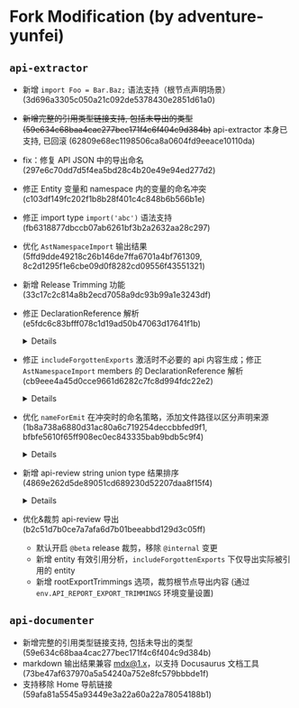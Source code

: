 # Fork Modification (by adventure-yunfei)

## `api-extractor`

- 新增 `import Foo = Bar.Baz;` 语法支持（根节点声明场景）(3d696a3305c050a21c092de5378430e2851d61a0)
- ~~新增完整的引用类型链接支持, 包括未导出的类型 (59e634c68baa4cac277bec171f4c6f404c9d384b)~~ api-extractor 本身已支持, 已回滚 (62809e68ec1198506ca8a0604fd9eeace10110da)
- fix：修复 API JSON 中的导出命名 (297e6c70dd7d5f4ea5bd28c4b20e49e94ed277d2)
- 修正 Entity 变量和 namespace 内的变量的命名冲突 (c103df149fc202f1b8b28f401c4c848b6b566b1e)
- 修正 import type `import('abc')` 语法支持 (fb6318877dbccb07ab6261bf3b2a2632aa28c297)
- 优化 `AstNamespaceImport` 输出结果 (5ffd9dde49218c26b146de7ffa6701a4bf761309, 8c2d1295f1e6cbe09d0f8282cd09556f43551321)
- 新增 Release Trimming 功能 (33c17c2c814a8b2ecd7058a9dc93b99a1e3243df)
- 修正 DeclarationReference 解析 (e5fdc6c83bfff078c1d19ad50b47063d17641f1b)
  <details>

    此前的错误场景：
    ```ts
    // 原始文件：index.ts
    interface ConstructorOf<T> {
      new (...args: any[]): T;
    }
    function createSomeBaseClass<T>(): ConstructorOf<T> {
      return class {} as ConstructorOf<T>;
    }

    export class Foo extends createSomeBaseClass<{ prop: number }>() {}

    // 编译出 dts 文件：index.d.ts
    interface ConstructorOf<T> {
      new (...args: any[]): T;
    }
    declare const Foo_base: ConstructorOf<{
      prop: number;
    }>;
    export declare class Foo extends Foo_base {
    }
    export {};
    ```

    此时使用 api-extractor (并配置`"includeForgottenExports": true`) 编译，`extends Foo_base` 中的 Foo_base 的 DeclarationReference 引用链接生成错误，导致找不到实际对象。

  </details>
- 修正 `includeForgottenExports` 激活时不必要的 api 内容生成；修正 `AstNamespaceImport` members 的 DeclarationReference 解析 (cb9eee4a45d0cce9661d6282c7fc8d994fdc22e2)
  <details>

    此前的错误场景：
    ```ts
    // 原始文件: index.ts
    import * as FooModule from './foo-reexport';
    export { FooModule }
    // 原始文件: foo.ts
    export class OriginClass {}
    export class Foo {
      declare fooProp: OriginClass;
    }
    // 原始文件: foo-reexport.ts
    import { OriginClass as AnotherClass, Foo } from './foo';
    export { AnotherClass, Foo };
    ```

    - 问题1: 激活 `includeForgottenExports` 时，除了正常的 namespace 节点树 (`FooModule.AnotherClass`/`FooModule.Foo`) 外，还会额外在根节点生成重复的 `~OriginClass`/`~Foo` 节点
    - 问题2: 解析 DeclarationReference 时，没有考虑 `AstNamespaceImport`, 导致在 `Foo.fooProp` 中生成了无效的 `FooModule.OriginClass` 引用路径

  </details>
- 优化 `nameForEmit` 在冲突时的命名策略，添加文件路径以区分声明来源 (1b8a738a6880d31ac80a6c719254deccbbfed9f1, bfbfe5610f65ff908ec0ec843335bab9bdb5c9f4)
  <details>

    输入类型：
    ```ts
    // propA.d.ts
    export interface Prop {}
    // propB.d.ts
    export interface Prop {}
    // index.d.ts
    import { Prop as PropA } from './propA';
    import { Prop as PropB } from './propB';
    export declare class Foo {
      prop: PropA | PropB;
    }
    ```

    优化前的 dts 输出：
    ```ts
    interface Prop {}
    interface Prop_2 {}
    export declare class Foo {
      prop: Prop | Prop_2;
    }
    export {};
    ```

    优化后的 dts 输出：
    ```ts
    interface Prop__propA {}
    interface Prop__propB {}
    export declare class Foo {
      prop: Prop__propA | Prop__propB;
    }
    export {};
    ```

    冲突概率也会更小，输出文件不会频繁大面积变更。

  </details>
- 新增 api-review string union type 结果排序 (4869e262d5de89051cd689230d52207daa8f15f4)
  <details>

    输入类型：
    ```ts
    export type Foo = 'b' | 'c' | 'a';
    ```

    优化前的 dts 输出：
    ```ts
    export type Foo = 'b' | 'c' | 'a';
    export {};
    ```

    优化后的 dts 输出：
    ```ts
    export type Foo = 'a' | 'b' | 'c';
    export {};
    ```

    某些情况下 ts 会自动编译产出一些 string union 类型（比如 `Omit` 类型），这些 string 类型有时候会变更顺序，导致不必要的 api review 变更；排序可以消除这类变更。

  </details>
- 优化&裁剪 api-review 导出 (b2c51d7b0ce7a7afa6d7b01beeabbd129d3c05ff)
  - 默认开启 `@beta` release 裁剪，移除 `@internal` 变更
  - 新增 entity 有效引用分析，`includeForgottenExports` 下仅导出实际被引用的 entity
  - 新增 rootExportTrimmings 选项，裁剪根节点导出内容 (通过 `env.API_REPORT_EXPORT_TRIMMINGS` 环境变量设置)

## `api-documenter`

- 新增完整的引用类型链接支持, 包括未导出的类型 (59e634c68baa4cac277bec171f4c6f404c9d384b)
- markdown 输出结果兼容 mdx@1.x，以支持 Docusaurus 文档工具 (73be47af637970a5a54240a752e8fc579bbbde1f)
- 支持移除 Home 导航链接 (59afa81a5545a93449e3a22a60a22a78054188b1)
